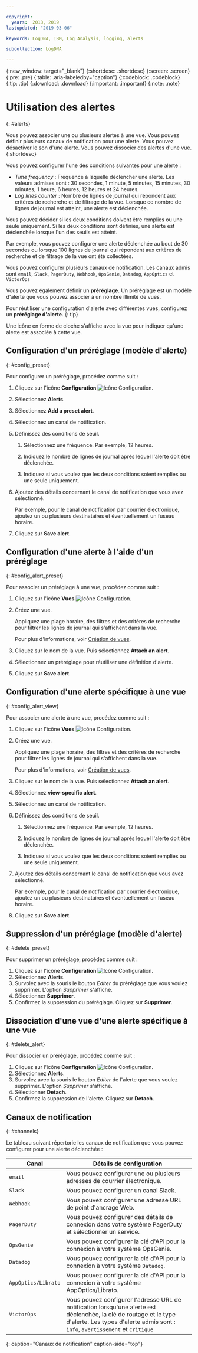 ```yaml
---

copyright:
  years:  2018, 2019
lastupdated: "2019-03-06"

keywords: LogDNA, IBM, Log Analysis, logging, alerts

subcollection: LogDNA

---
```


{:new_window: target="_blank"}
{:shortdesc: .shortdesc}
{:screen: .screen}
{:pre: .pre}
{:table: .aria-labeledby="caption"}
{:codeblock: .codeblock}
{:tip: .tip}
{:download: .download}
{:important: .important}
{:note: .note}

 
# Utilisation des alertes
{: #alerts}

Vous pouvez associer une ou plusieurs alertes à une vue. Vous pouvez définir plusieurs canaux de notification pour une alerte. Vous pouvez désactiver le son d'une alerte. Vous pouvez dissocier des alertes d'une vue.
{:shortdesc}

Vous pouvez configurer l'une des conditions suivantes pour une alerte :

* *Time frequency* : Fréquence à laquelle déclencher une alerte. Les valeurs admises sont : 30 secondes, 1 minute, 5 minutes, 15 minutes, 30 minutes, 1 heure, 6 heures, 12 heures et 24 heures.
* *Log lines counter* : Nombre de lignes de journal qui répondent aux critères de recherche et de filtrage de la vue. Lorsque ce nombre de lignes de journal est atteint, une alerte est déclenchée.

Vous pouvez décider si les deux conditions doivent être remplies ou une seule uniquement. Si les deux conditions sont définies, une alerte est déclenchée lorsque l'un des seuils est atteint. 

Par exemple, vous pouvez configurer une alerte déclenchée au bout de 30 secondes ou lorsque 100 lignes de journal qui répondent aux critères de recherche et de filtrage de la vue ont été collectées.

Vous pouvez configurer plusieurs canaux de notification. Les canaux admis sont `email`, `Slack`, `PagerDuty`, `Webhook`, `OpsGenie`, `Datadog`, `AppOptics` et `VictorOps`

Vous pouvez également définir un **préréglage**. Un préréglage est un modèle d'alerte que vous pouvez associer à un nombre illimité de vues. 

Pour réutiliser une configuration d'alerte avec différentes vues, configurez un **préréglage d'alerte**.
{: tip}

Une icône en forme de cloche s'affiche avec la vue pour indiquer qu'une alerte est associée à cette vue.



## Configuration d'un préréglage (modèle d'alerte)
{: #config_preset}

Pour configurer un préréglage, procédez comme suit :

1. Cliquez sur l'icône **Configuration** ![Icône Configuration](images/admin.png "Icône Admin").
2. Sélectionnez **Alerts**.
3. Sélectionnez **Add a preset alert**.
4. Sélectionnez un canal de notification. 
5. Définissez des conditions de seuil.

    1. Sélectionnez une fréquence. Par exemple, 12 heures.

    2. Indiquez le nombre de lignes de journal après lequel l'alerte doit être déclenchée.

    3. Indiquez si vous voulez que les deux conditions soient remplies ou une seule uniquement.

6. Ajoutez des détails concernant le canal de notification que vous avez sélectionné.

    Par exemple, pour le canal de notification par courrier électronique, ajoutez un ou plusieurs destinataires et éventuellement un fuseau horaire.

7. Cliquez sur **Save alert**.



## Configuration d'une alerte à l'aide d'un préréglage
{: #config_alert_preset}

Pour associer un préréglage à une vue, procédez comme suit :

1. Cliquez sur l'icône **Vues** ![Icône Configuration](images/views.png).
2. Créez une vue. 

    Appliquez une plage horaire, des filtres et des critères de recherche pour filtrer les lignes de journal qui s'affichent dans la vue. 

    Pour plus d'informations, voir [Création de vues](/docs/services/Log-Analysis-with-LogDNA?topic=LogDNA-view_logs#view_logs_step7).

3. Cliquez sur le nom de la vue. Puis sélectionnez **Attach an alert**.

4. Sélectionnez un préréglage pour réutiliser une définition d'alerte. 

5. Cliquez sur **Save alert**. 




## Configuration d'une alerte spécifique à une vue
{: #config_alert_view}

Pour associer une alerte à une vue, procédez comme suit :

1. Cliquez sur l'icône **Vues** ![Icône Configuration](images/views.png).
2. Créez une vue. 

    Appliquez une plage horaire, des filtres et des critères de recherche pour filtrer les lignes de journal qui s'affichent dans la vue. 

    Pour plus d'informations, voir [Création de vues](/docs/services/Log-Analysis-with-LogDNA?topic=LogDNA-view_logs#view_logs_step7).

3. Cliquez sur le nom de la vue. Puis sélectionnez **Attach an alert**.

4. Sélectionnez **view-specific alert**.

5. Sélectionnez un canal de notification. 

6. Définissez des conditions de seuil.

    1. Sélectionnez une fréquence. Par exemple, 12 heures.

    2. Indiquez le nombre de lignes de journal après lequel l'alerte doit être déclenchée.

    3. Indiquez si vous voulez que les deux conditions soient remplies ou une seule uniquement.

7. Ajoutez des détails concernant le canal de notification que vous avez sélectionné.

    Par exemple, pour le canal de notification par courrier électronique, ajoutez un ou plusieurs destinataires et éventuellement un fuseau horaire.

8. Cliquez sur **Save alert**.



## Suppression d'un préréglage (modèle d'alerte)
{: #delete_preset}

Pour supprimer un préréglage, procédez comme suit :

1. Cliquez sur l'icône **Configuration** ![Icône Configuration](images/admin.png "Icône Admin").
2. Sélectionnez **Alerts**.
3. Survolez avec la souris le bouton *Editer* du préréglage que vous voulez supprimer. L'option *Supprimer* s'affiche.
4. Sélectionner **Supprimer**.
5. Confirmez la suppression du préréglage. Cliquez sur **Supprimer**.

## Dissociation d'une vue d'une alerte spécifique à une vue
{: #delete_alert}

Pour dissocier un préréglage, procédez comme suit :

1. Cliquez sur l'icône **Configuration** ![Icône Configuration](images/admin.png "Icône Admin").
2. Sélectionnez **Alerts**.
3. Survolez avec la souris le bouton *Editer* de l'alerte que vous voulez supprimer. L'option *Supprimer* s'affiche.
4. Sélectionner **Detach**.
5. Confirmez la suppression de l'alerte. Cliquez sur **Detach**.



## Canaux de notification
{: #channels}

Le tableau suivant répertorie les canaux de notification que vous pouvez configurer pour une alerte déclenchée :

| Canal           | Détails de configuration | 
|-------------------|-----------------------|
| `email`             | Vous pouvez configurer une ou plusieurs adresses de courrier électronique.  | 
| `Slack`             | Vous pouvez configurer un canal Slack. |
| `Webhook`           | Vous pouvez configurer une adresse URL de point d'ancrage Web. |
| `PagerDuty`         | Vous pouvez configurer des détails de connexion dans votre système PagerDuty et sélectionner un service.|
| `OpsGenie`          | Vous pouvez configurer la clé d'API pour la connexion à votre système OpsGenie. |
| `Datadog`           | Vous pouvez configurer la clé d'API pour la connexion à votre système `Datadog`. |
| `AppOptics/Librato` | Vous pouvez configurer la clé d'API pour la connexion à votre système AppOptics/Librato. |
| `VictorOps`         | Vous pouvez configurer l'adresse URL de notification lorsqu'une alerte est déclenchée, la clé de routage et le type d'alerte. Les types d'alerte admis sont : `info`, `avertissement` et `critique` |
{: caption="Canaux de notification" caption-side="top"} 


